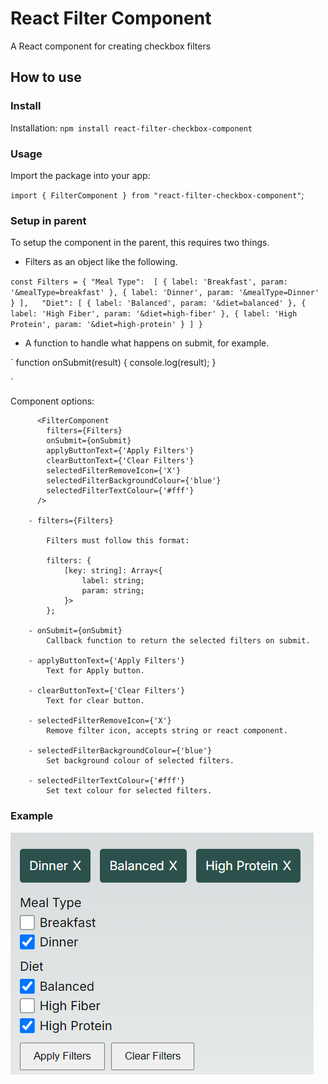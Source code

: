 # React Filter Component

A React component for creating checkbox filters

## How to use

### Install

Installation: `npm install react-filter-checkbox-component`

### Usage

Import the package into your app:

`import { FilterComponent } from "react-filter-checkbox-component"`;

### Setup in parent

To setup the component in the parent, this requires two things.

- Filters as an object like the following.

`
     const Filters = {
        "Meal Type":  [
            {
                label: 'Breakfast',
                param: '&mealType=breakfast'
            },
            {
                label: 'Dinner',
                param: '&mealType=Dinner'
            }
        ],  
        "Diet": [
            {
                label: 'Balanced',
                param: '&diet=balanced'
            },
            {
                label: 'High Fiber',
                param: '&diet=high-fiber'
            },
            {
                label: 'High Protein',
                param: '&diet=high-protein'
            }
        ]
    } 
`
- A function to handle what happens on submit, for example.

`
    function onSubmit(result) {
        console.log(result);
    }

`

Component options:
```
      <FilterComponent 
        filters={Filters} 
        onSubmit={onSubmit}
        applyButtonText={'Apply Filters'}
        clearButtonText={'Clear Filters'} 
        selectedFilterRemoveIcon={'X'}
        selectedFilterBackgroundColour={'blue'}
        selectedFilterTextColour={'#fff'}
      />

    - filters={Filters}

        Filters must follow this format:

        filters: {
            [key: string]: Array<{
                label: string;
                param: string;
            }>
        };  

    - onSubmit={onSubmit}
        Callback function to return the selected filters on submit.

    - applyButtonText={'Apply Filters'}
        Text for Apply button.
    
    - clearButtonText={'Clear Filters'} 
        Text for clear button.

    - selectedFilterRemoveIcon={'X'}
        Remove filter icon, accepts string or react component.

    - selectedFilterBackgroundColour={'blue'}
        Set background colour of selected filters.
        
    - selectedFilterTextColour={'#fff'} 
        Set text colour for selected filters.      
```

### Example

![Filter Component example](https://raw.githubusercontent.com/RickyGoacher/react-filter-checkbox-component/main/assets/images/filter-component-example.png)